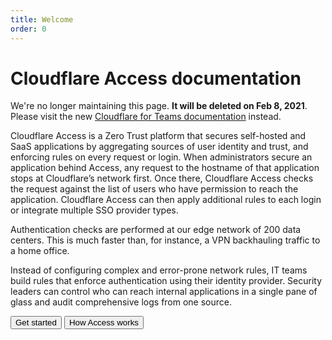 ```yaml
---
title: Welcome
order: 0
---
```


# Cloudflare Access documentation

<Aside type='warning' header='⚠️ THIS PAGE IS OUTDATED'>

We're no longer maintaining this page. **It will be deleted on Feb 8, 2021**. Please visit the new [Cloudflare for Teams documentation](https://secret.wiki/cloudflare-one/teams-docs-changes) instead.

</Aside>

Cloudflare Access is a Zero Trust platform that secures self-hosted and SaaS applications by aggregating sources of user identity and trust, and enforcing rules on every request or login. When administrators secure an application behind Access, any request to the hostname of that application stops at Cloudflare’s network first. Once there, Cloudflare Access checks the request against the list of users who have permission to reach the application. Cloudflare Access can then apply additional rules to each login or integrate multiple SSO provider types.

Authentication checks are performed at our edge network of 200 data centers. This is much faster than, for instance, a VPN backhauling traffic to a home office.

Instead of configuring complex and error-prone network rules, IT teams build rules that enforce authentication using their identity provider. Security leaders can control who can reach internal applications in a single pane of glass and audit comprehensive logs from one source.

<ButtonGroup>
  <Button type="primary" href="/getting-started">Get started</Button>
  <Button type="secondary" href="/about/how-access-works">How Access works</Button>
</ButtonGroup>
